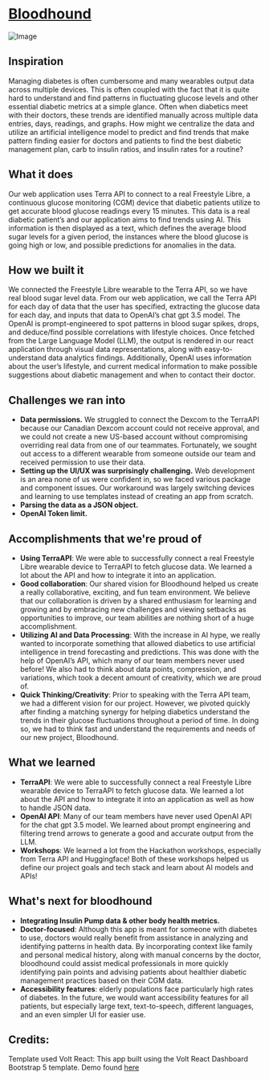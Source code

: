 # [Bloodhound](https://demo.themesberg.com/volt-react-dashboard) 

![Image](https://github.com/anaszmedina/bloodhound23/assets/94870142/2260d83c-9f25-45f1-8097-635721721f58)

## Inspiration
Managing diabetes is often cumbersome and many wearables output data across multiple devices. This is often coupled with the fact that it is quite hard to understand and find patterns in fluctuating glucose levels and other essential diabetic metrics at a simple glance. Often when diabetics meet with their doctors, these trends are identified manually across multiple data entries, days, readings, and graphs. How might we centralize the data and utilize an artificial intelligence model to predict and find trends that make pattern finding easier for doctors and patients to find the best diabetic management plan, carb to insulin ratios, and insulin rates for a routine?

## What it does
Our web application uses Terra API to connect to a real Freestyle Libre, a continuous glucose monitoring (CGM) device that diabetic patients utilize to get accurate blood glucose readings every 15 minutes. This data is a real diabetic patient’s and our application aims to find trends using AI. This information is then displayed as a text, which defines the average blood sugar levels for a given period, the instances where the blood glucose is going high or low, and possible predictions for anomalies in the data.

## How we built it

We connected the Freestyle Libre wearable to the Terra API, so we have real blood sugar level data. From our web application, we call the Terra API for each day of data that the user has specified, extracting the glucose data for each day, and inputs that data to OpenAI’s chat gpt 3.5 model. The OpenAI is prompt-engineered to spot patterns in blood sugar spikes, drops, and deduce/find possible correlations with lifestyle choices. Once fetched from the Large Language Model (LLM), the output is rendered in our react application through visual data representations, along with easy-to-understand data analytics findings. Additionally, OpenAI uses information about the user’s lifestyle, and current medical information to make possible suggestions about diabetic management and when to contact their doctor.

## Challenges we ran into
* **Data permissions.** We struggled to connect the Dexcom to the TerraAPI because our Canadian Dexcom account could not receive approval, and we could not create a new US-based account without compromising overriding real data from one of our teammates. Fortunately, we sought out access to a different wearable from someone outside our team and received permission to use their data. 
* **Setting up the UI/UX was surprisingly challenging.** Web development is an area none of us were confident in, so we faced various package and component issues. Our workaround was largely switching devices and learning to use templates instead of creating an app from scratch.
* **Parsing the data as a JSON object.**
* **OpenAI Token limit.** 

## Accomplishments that we're proud of
* **Using TerraAPI**: We were able to successfully connect a real Freestyle Libre wearable device to TerraAPI to fetch glucose data. We learned a lot about the API and how to integrate it into an application. 
* **Good collaboration**: Our shared vision for Bloodhound helped us create a really collaborative, exciting, and fun team environment. We believe that our collaboration is driven by a shared enthusiasm for learning and growing and by embracing new challenges and viewing setbacks as opportunities to improve, our team abilities are nothing short of a huge accomplishment.
* **Utilizing AI and Data Processing**: With the increase in AI hype, we really wanted to incorporate something that allowed diabetics to use artificial intelligence in trend forecasting and predictions. This was done with the help of OpenAI’s API, which many of our team members never used before! We also had to think about data points, compression, and variations, which took a decent amount of creativity, which we are proud of. 
* **Quick Thinking/Creativity**: Prior to speaking with the Terra API team, we had a different vision for our project. However, we pivoted quickly after finding a matching synergy for helping diabetics understand the trends in their glucose fluctuations throughout a period of time. In doing so, we had to think fast and understand the requirements and needs of our new project, Bloodhound. 

## What we learned
* **TerraAPI**: We were able to successfully connect a real Freestyle Libre wearable device to TerraAPI to fetch glucose data. We learned a lot about the API and how to integrate it into an application as well as how to handle JSON data. 
* **OpenAI API**: Many of our team members have never used OpenAI API for the chat gpt 3.5 model. We learned about prompt engineering and filtering trend arrows to generate a good and accurate output from the LLM. 
* **Workshops**: We learned a lot from the Hackathon workshops, especially from Terra API and Huggingface! Both of these workshops helped us define our project goals and tech stack and learn about AI models and APIs!

## What's next for bloodhound
* **Integrating Insulin Pump data & other body health metrics.**
* **Doctor-focused**: Although this app is meant for someone with diabetes to use, doctors would really benefit from assistance in analyzing and identifying patterns in health data. By incorporating context like family and personal medical history, along with manual concerns by the doctor, bloodhound could assist medical professionals in more quickly identifying pain points and advising patients about healthier diabetic management practices based on their CGM data. 
* **Accessibility features**: elderly populations face particularly high rates of diabetes. In the future, we would want accessibility features for all patients, but especially large text, text-to-speech, different languages, and an even simpler UI for easier use.



## Credits: 

Template used Volt React: This app built using the Volt React Dashboard Bootstrap 5 template. Demo found [here](https://demo.themesberg.com/volt-react-dashboard) 
